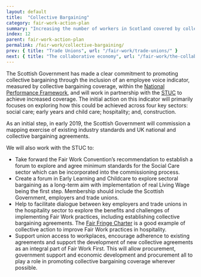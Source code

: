 ```yaml
---
layout: default
title:  "Collective Bargaining"
category: fair-work-action-plan
summary: "Increasing the number of workers in Scotland covered by collective bargaining"
index: 12
parent: fair-work-action-plan
permalink: /fair-work/collective-bargaining/
prev: { title: "Trade Unions", url: "/fair-work/trade-unions/" }
next: { title: "The collaborative economy", url: "/fair-work/the-collaborative-economy/" }
---
```


The Scottish Government has made a clear commitment to promoting collective bargaining through the inclusion of an employee voice indicator, measured by collective bargaining coverage, within the [National Performance Framework](https://nationalperformance.gov.scot/), and will work in partnership with the [STUC](http://www.stuc.org.uk/) to achieve increased coverage.  The initial action on this indicator will primarily focuses on exploring how this could be achieved across four key sectors:  social care; early years and child care; hospitality; and, construction.  

As an initial step, in early 2019, the Scottish Government will commission a mapping exercise of existing industry standards and UK national and collective bargaining agreements.

We will also work with the STUC to:
* Take forward the Fair Work Convention’s recommendation to establish a forum to explore and agree minimum standards for the Social Care sector which can be incorporated into the commissioning process. 
* Create a forum in Early Learning and Childcare to explore sectoral bargaining as a long-term aim with implementation of real Living Wage being the first step.  Membership should include the Scottish Government, employers and trade unions.
* Help to facilitate dialogue between key employers and trade unions in the hospitality sector to explore the benefits and challenges of implementing Fair Work practices, including establishing collective bargaining agreements.  The [Fair Fringe Charter](https://www.fairfringe.org/the-charter/) is a good example of collective action to improve Fair Work practices in hospitality.
* Support union access to workplaces, encourage adherence to existing agreements and support the development of new collective agreements as an integral part of Fair Work First.  This will allow procurement, government support and economic development and procurement all to play a role in promoting collective bargaining coverage wherever possible.
